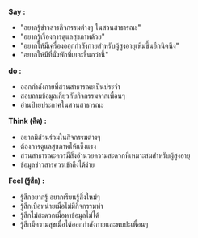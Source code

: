 **Say :**
* "อยากรู้ข่าวสารกิจกรรมต่างๆ ในสวนสาธารณะ"
* "อยากรู้เรื่องการดูแลสุขภาพด้วย"
* "อยากให้มีเครื่องออกกำลังกายสำหรับผู้สูงอายุเพิ่มขึ้นอีกนิดนึง"
* "อยากให้มีที่นั่งพักที่เยอะขึ้นกว่านี้"

**do :**
* ออกกำลังกายที่สวนสาธารณะเป็นประจำ
* สอบถามข้อมูลเกี่ยวกับกิจกรรมจากเพื่อนๆ
* อ่านป้ายประกาศในสวนสาธารณะ

**Think (คิด) :**
* อยากมีส่วนร่วมในกิจกรรมต่างๆ
* ต้องการดูแลสุขภาพให้แข็งแรง
* สวนสาธารณะควรมีสิ่งอำนวยความสะดวกที่เหมาะสมสำหรับผู้สูงอายุ
* ข้อมูลข่าวสารควรเข้าถึงได้ง่าย

**Feel (รู้สึก) :**
* รู้สึกอยากรู้ อยากเรียนรู้สิ่งใหม่ๆ
* รู้สึกเบื่อหน่ายเมื่อไม่มีกิจกรรมทำ
* รู้สึกไม่สะดวกเมื่อหาข้อมูลไม่ได้
* รู้สึกมีความสุขเมื่อได้ออกกำลังกายและพบปะเพื่อนๆ